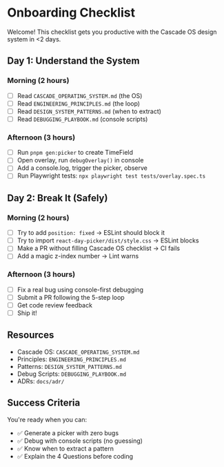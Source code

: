 # Onboarding Checklist

Welcome! This checklist gets you productive with the Cascade OS design system in <2 days.

## Day 1: Understand the System

### Morning (2 hours)
- [ ] Read `CASCADE_OPERATING_SYSTEM.md` (the OS)
- [ ] Read `ENGINEERING_PRINCIPLES.md` (the loop)
- [ ] Read `DESIGN_SYSTEM_PATTERNS.md` (when to extract)
- [ ] Read `DEBUGGING_PLAYBOOK.md` (console scripts)

### Afternoon (3 hours)
- [ ] Run `pnpm gen:picker` to create TimeField
- [ ] Open overlay, run `debugOverlay()` in console
- [ ] Add a console.log, trigger the picker, observe
- [ ] Run Playwright tests: `npx playwright test tests/overlay.spec.ts`

## Day 2: Break It (Safely)

### Morning (2 hours)
- [ ] Try to add `position: fixed` → ESLint should block it
- [ ] Try to import `react-day-picker/dist/style.css` → ESLint blocks
- [ ] Make a PR without filling Cascade OS checklist → CI fails
- [ ] Add a magic z-index number → Lint warns

### Afternoon (3 hours)
- [ ] Fix a real bug using console-first debugging
- [ ] Submit a PR following the 5-step loop
- [ ] Get code review feedback
- [ ] Ship it!

## Resources

- Cascade OS: `CASCADE_OPERATING_SYSTEM.md`
- Principles: `ENGINEERING_PRINCIPLES.md`
- Patterns: `DESIGN_SYSTEM_PATTERNS.md`
- Debug Scripts: `DEBUGGING_PLAYBOOK.md`
- ADRs: `docs/adr/`

## Success Criteria

You're ready when you can:
- ✅ Generate a picker with zero bugs
- ✅ Debug with console scripts (no guessing)
- ✅ Know when to extract a pattern
- ✅ Explain the 4 Questions before coding
